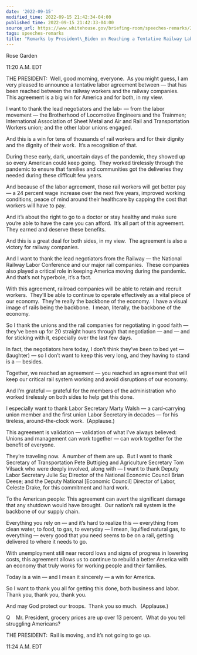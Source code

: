 ```yaml
---
date: '2022-09-15'
modified_time: 2022-09-15 21:42:34-04:00
published_time: 2022-09-15 21:42:33-04:00
source_url: https://www.whitehouse.gov/briefing-room/speeches-remarks/2022/09/15/remarks-by-president-biden-on-reaching-a-tentative-railway-labor-agreement/
tags: speeches-remarks
title: "Remarks by President\_Biden on Reaching a Tentative Railway Labor\_Agreement"
---
```

 
Rose Garden

11:20 A.M. EDT

THE PRESIDENT:  Well, good morning, everyone.  As you might guess, I am
very pleased to announce a tentative labor agreement between — that has
been reached between the railway workers and the railway companies. 
This agreement is a big win for America and for both, in my view.

I want to thank the lead negotiators and the lab- — from the labor
movement — the Brotherhood of Locomotive Engineers and the Trainmen;
International Association of Sheet Metal and Air and Rail and
Transportation Workers union; and the other labor unions engaged.

And this is a win for tens of thousands of rail workers and for their
dignity and the dignity of their work.  It’s a recognition of that. 

During these early, dark, uncertain days of the pandemic, they showed up
so every American could keep going.  They worked tirelessly through the
pandemic to ensure that families and communities got the deliveries they
needed during these difficult few years.

And because of the labor agreement, those rail workers will get better
pay — a 24 percent wage increase over the next five years, improved
working conditions, peace of mind around their healthcare by capping the
cost that workers will have to pay.

And it’s about the right to go to a doctor or stay healthy and make sure
you’re able to have the care you can afford.  It’s all part of this
agreement.  They earned and deserve these benefits. 

And this is a great deal for both sides, in my view.  The agreement is
also a victory for railway companies.

And I want to thank the lead negotiators from the Railway — the National
Railway Labor Conference and our major rail companies.  These companies
also played a critical role in keeping America moving during the
pandemic.  And that’s not hyperbole, it’s a fact.

With this agreement, railroad companies will be able to retain and
recruit workers.  They’ll be able to continue to operate effectively as
a vital piece of our economy.  They’re really the backbone of the
economy.  I have a visual image of rails being the backbone.  I mean,
literally, the backbone of the economy. 

So I thank the unions and the rail companies for negotiating in good
faith — they’ve been up for 20 straight hours through that negotiation —
and — and for sticking with it, especially over the last few days.

In fact, the negotiators here today, I don’t think they’ve been to bed
yet — (laughter) — so I don’t want to keep this very long, and they
having to stand is a — besides.

Together, we reached an agreement — you reached an agreement that will
keep our critical rail system working and avoid disruptions of our
economy. 

And I’m grateful — grateful for the members of the administration who
worked tirelessly on both sides to help get this done.

I especially want to thank Labor Secretary Marty Walsh — a card-carrying
union member and the first union Labor Secretary in decades — for his
tireless, around-the-clock work.  (Applause.)

This agreement is validation — validation of what I’ve always believed:
Unions and management can work together — can work together for the
benefit of everyone.

They’re traveling now.  A number of them are up.  But I want to thank
Secretary of Transportation Pete Buttigieg and Agriculture Secretary Tom
Vilsack who were deeply involved, along with — I want to thank Deputy
Labor Secretary Julie Su; Director of the National Economic Council
Brian Deese; and the Deputy National \[Economic Council\] Director of
Labor, Celeste Drake, for this commitment and hard work.

To the American people: This agreement can avert the significant damage
that any shutdown would have brought.  Our nation’s rail system is the
backbone of our supply chain. 

Everything you rely on — and it’s hard to realize this — everything from
clean water, to food, to gas, to everyday — I mean, liquified natural
gas, to everything — every good that you need seems to be on a rail,
getting delivered to where it needs to go.

With unemployment still near record lows and signs of progress in
lowering costs, this agreement allows us to continue to rebuild a better
America with an economy that truly works for working people and their
families.

Today is a win — and I mean it sincerely — a win for America.

So I want to thank you all for getting this done, both business and
labor.  Thank you, thank you, thank you. 

And may God protect our troops.  Thank you so much.  (Applause.)

Q    Mr. President, grocery prices are up over 13 percent.  What do you
tell struggling Americans?

THE PRESIDENT:  Rail is moving, and it’s not going to go up.

11:24 A.M. EDT
